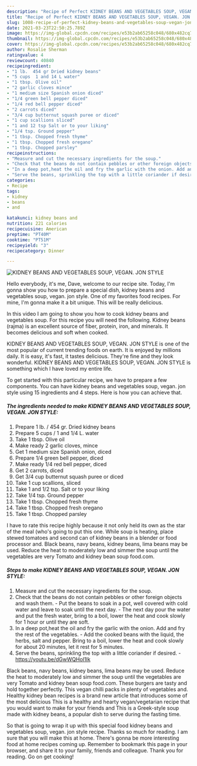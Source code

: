 ```yaml
---
description: "Recipe of Perfect KIDNEY BEANS AND VEGETABLES SOUP, VEGAN. JON STYLE"
title: "Recipe of Perfect KIDNEY BEANS AND VEGETABLES SOUP, VEGAN. JON STYLE"
slug: 1008-recipe-of-perfect-kidney-beans-and-vegetables-soup-vegan-jon-style
date: 2021-03-23T22:50:25.789Z
image: https://img-global.cpcdn.com/recipes/e53b2ab65258c048/680x482cq70/kidney-beans-and-vegetables-soup-vegan-jon-style-recipe-main-photo.jpg
thumbnail: https://img-global.cpcdn.com/recipes/e53b2ab65258c048/680x482cq70/kidney-beans-and-vegetables-soup-vegan-jon-style-recipe-main-photo.jpg
cover: https://img-global.cpcdn.com/recipes/e53b2ab65258c048/680x482cq70/kidney-beans-and-vegetables-soup-vegan-jon-style-recipe-main-photo.jpg
author: Rosalie Sherman
ratingvalue: 4
reviewcount: 40840
recipeingredient:
- "1 lb.  454 gr Dried kidney beans"
- "5 cups  1 and 14 L water"
- "1 tbsp. Olive oil"
- "2 garlic cloves mince"
- "1 medium size Spanish onion diced"
- "1/4 green bell pepper diced"
- "1/4 red bell pepper diced"
- "2 carrots diced"
- "3/4 cup butternut squash puree or diced"
- "1 cup scallions sliced"
- "1 and 12 tsp Salt or to your liking"
- "1/4 tsp. Ground pepper"
- "1 tbsp. Chopped fresh thyme"
- "1 tbsp. Chopped fresh oregano"
- "1 tbsp. Chopped parsley"
recipeinstructions:
- "Measure and cut the necessary ingredients for the soup."
- "Check that the beans do not contain pebbles or other foreign objects and wash them. Put the beans to soak in a pot, well covered with cold water and leave to soak until the next day. The next day pour the water and put the fresh water, bring to a boil, lower the heat and cook slowly for 1 hour or until they are soft."
- "In a deep pot,heat the oil and fry the garlic with the onion. Add and fry the rest of the vegetables. Add the cooked beans with the liquid, the herbs, salt and pepper. Bring to a boil, lower the heat and cook slowly for about 20 minutes, let it rest for 5 minutes."
- "Serve the beans, sprinkling the top with a little coriander if desired. https://youtu.be/dGwWQHoI1Ik"
categories:
- Recipe
tags:
- kidney
- beans
- and

katakunci: kidney beans and 
nutrition: 221 calories
recipecuisine: American
preptime: "PT40M"
cooktime: "PT51M"
recipeyield: "3"
recipecategory: Dinner

---
```



![KIDNEY BEANS AND VEGETABLES SOUP, VEGAN. JON STYLE](https://img-global.cpcdn.com/recipes/e53b2ab65258c048/680x482cq70/kidney-beans-and-vegetables-soup-vegan-jon-style-recipe-main-photo.jpg)

Hello everybody, it's me, Dave, welcome to our recipe site. Today, I'm gonna show you how to prepare a special dish, kidney beans and vegetables soup, vegan. jon style. One of my favorites food recipes. For mine, I'm gonna make it a bit unique. This will be really delicious.

In this video I am going to show you how to cook kidney beans and vegetables soup. For this recipe you will need the following. Kidney beans (rajma) is an excellent source of fiber, protein, iron, and minerals. It becomes delicious and soft when cooked.

KIDNEY BEANS AND VEGETABLES SOUP, VEGAN. JON STYLE is one of the most popular of current trending foods on earth. It is enjoyed by millions daily. It is easy, it's fast, it tastes delicious. They're fine and they look wonderful. KIDNEY BEANS AND VEGETABLES SOUP, VEGAN. JON STYLE is something which I have loved my entire life.


To get started with this particular recipe, we have to prepare a few components. You can have kidney beans and vegetables soup, vegan. jon style using 15 ingredients and 4 steps. Here is how you can achieve that.

<!--inarticleads1-->

##### The ingredients needed to make KIDNEY BEANS AND VEGETABLES SOUP, VEGAN. JON STYLE:

1. Prepare 1 lb. / 454 gr. Dried kidney beans
1. Prepare 5 cups / 1 and 1/4 L. water
1. Take 1 tbsp. Olive oil
1. Make ready 2 garlic cloves, mince
1. Get 1 medium size Spanish onion, diced
1. Prepare 1/4 green bell pepper, diced
1. Make ready 1/4 red bell pepper, diced
1. Get 2 carrots, diced
1. Get 3/4 cup butternut squash puree or diced
1. Take 1 cup scallions, sliced
1. Take 1 and 1/2 tsp. Salt or to your liking
1. Take 1/4 tsp. Ground pepper
1. Take 1 tbsp. Chopped fresh thyme
1. Take 1 tbsp. Chopped fresh oregano
1. Take 1 tbsp. Chopped parsley


I have to rate this recipe highly because it not only held its own as the star of the meal (who&#39;s going to put this one. While soup is heating, place stewed tomatoes and second can of kidney beans in a blender or food processor and. Black beans, navy beans, kidney beans, lima beans may be used. Reduce the heat to moderately low and simmer the soup until the vegetables are very Tomato and kidney bean soup food.com. 

<!--inarticleads2-->

##### Steps to make KIDNEY BEANS AND VEGETABLES SOUP, VEGAN. JON STYLE:

1. Measure and cut the necessary ingredients for the soup.
1. Check that the beans do not contain pebbles or other foreign objects and wash them. - Put the beans to soak in a pot, well covered with cold water and leave to soak until the next day. - The next day pour the water and put the fresh water, bring to a boil, lower the heat and cook slowly for 1 hour or until they are soft.
1. In a deep pot,heat the oil and fry the garlic with the onion. Add and fry the rest of the vegetables. - Add the cooked beans with the liquid, the herbs, salt and pepper. Bring to a boil, lower the heat and cook slowly for about 20 minutes, let it rest for 5 minutes.
1. Serve the beans, sprinkling the top with a little coriander if desired. - https://youtu.be/dGwWQHoI1Ik


Black beans, navy beans, kidney beans, lima beans may be used. Reduce the heat to moderately low and simmer the soup until the vegetables are very Tomato and kidney bean soup food.com. These burgers are tasty and hold together perfectly. This vegan chilli packs in plenty of vegetables and. Healthy kidney bean recipes is a brand new article that introduces some of the most delicious This is a healthy and hearty vegan/vegetarian recipe that you would want to make for your friends and This is a Greek-style soup made with kidney beans, a popular dish to serve during the fasting time. 

So that is going to wrap it up with this special food kidney beans and vegetables soup, vegan. jon style recipe. Thanks so much for reading. I am sure that you will make this at home. There's gonna be more interesting food at home recipes coming up. Remember to bookmark this page in your browser, and share it to your family, friends and colleague. Thank you for reading. Go on get cooking!
